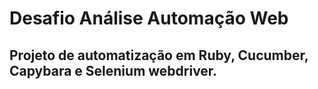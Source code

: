 # Desafio Análise Automação Web

## Projeto de automatização em Ruby, Cucumber, Capybara e Selenium webdriver.